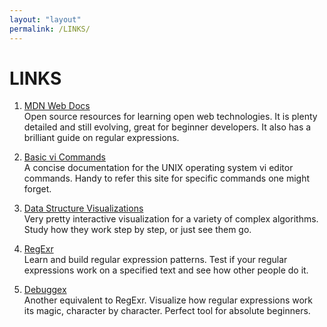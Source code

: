 ```yaml
---
layout: "layout"
permalink: /LINKS/
---
```


# LINKS

1. [MDN Web Docs](https://developer.mozilla.org/en-US/)<br>
Open source resources for learning open web technologies.
It is plenty detailed and still evolving, great for beginner developers.
It also has a brilliant guide on regular expressions.

2. [Basic vi Commands](https://www.cs.colostate.edu/helpdocs/vi.html)<br>
A concise documentation for the UNIX operating system vi editor commands.
Handy to refer this site for specific commands one might forget.

3. [Data Structure Visualizations](https://www.cs.usfca.edu/~galles/visualization/Algorithms.html)<br>
Very pretty interactive visualization for a variety of complex algorithms.
Study how they work step by step, or just see them go.

4. [RegExr](https://godbolt.org/)<br>
Learn and build regular expression patterns.
Test if your regular expressions work on a specified text and see how other people do it.

5. [Debuggex](https://www.debuggex.com/)<br>
Another equivalent to RegExr.
Visualize how regular expressions work its magic, character by character.
Perfect tool for absolute beginners.